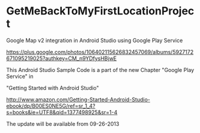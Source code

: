 GetMeBackToMyFirstLocationProject
=================================

Google Map v2 integration in Android Studio using Google Play Service

https://plus.google.com/photos/106402115626832457069/albums/5927172671095219025?authkey=CM_n9YDfysHBjwE

This Android Studio Sample Code is a part of the new Chapter "Google Play Service" in

"Getting Started with Android Studio"

http://www.amazon.com/Getting-Started-Android-Studio-ebook/dp/B00ES0NE5G/ref=sr_1_4?s=books&ie=UTF8&qid=1377498925&sr=1-4

The update will be available from 09-26-2013
